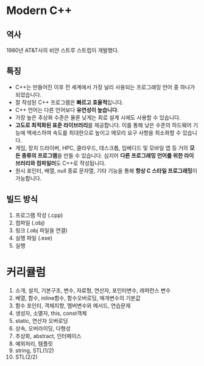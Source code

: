 # Modern C++

## 역사

1980년 AT&T사의 비얀 스트루 스트럽이 개발했다.



## 특징

- C++는 만들어진 이후 전 세계에서 가장 널리 사용되는 프로그래밍 언어 중 하나가 되었습니다. 
- 잘 작성된 C++ 프로그램은 **빠르고 효율적**입니다. 
- C++ 언어는 다른 언어보다 **유연성이 높습니다**. 
- 가장 높은 추상화 수준은 물론 낮게는 회로 설계 시에도 사용할 수 있습니다. 
- **고도로 최적화된 표준 라이브러리**를 제공합니다. 이를 통해 낮은 수준의 하드웨어 기능에 액세스하여 속도를 최대한으로 높이고 메모리 요구 사항을 최소화할 수 있습니다. 
- 게임, 장치 드라이버, HPC, 클라우드, 데스크톱, 임베디드 및 모바일 앱 등 거의 **모든 종류의 프로그램**을 만들 수 있습니다. 심지어 **다른 프로그래밍 언어를 위한 라이브러리와 컴파일러**도 C++로 작성됩니다.
- 원시 포인터, 배열, null 종료 문자열, 기타 기능을 통해 **항상 C 스타일 프로그래밍**이 가능합니다.



## 빌드 방식

1. 프로그램 작성 (.cpp)
2. 컴파일 (.obj)
3. 링크 (.obj 파일을 연결)
4. 실행 파일 (.exe)
5. 실행



# 커리큘럼

1. 소개, 설치, 기본구조, 변수, 자료형, 연산자, 포인터변수, 레퍼런스 변수
1. 배열, 함수, inline함수, 함수오버로딩, 매개변수의 기본값
3. 함수 포인터, 객체지향, 멤버변수와 메서드, 연습문제
4. 생성자, 소멸자, this, const객체 
5. static, 연산자 오버로딩
6. 상속, 오버라이딩, 다형성
7. 추상화, abstract, 인터페이스
8. 예외처리, 템플릿
9. string, STL(1/2)
10. STL(2/2)



